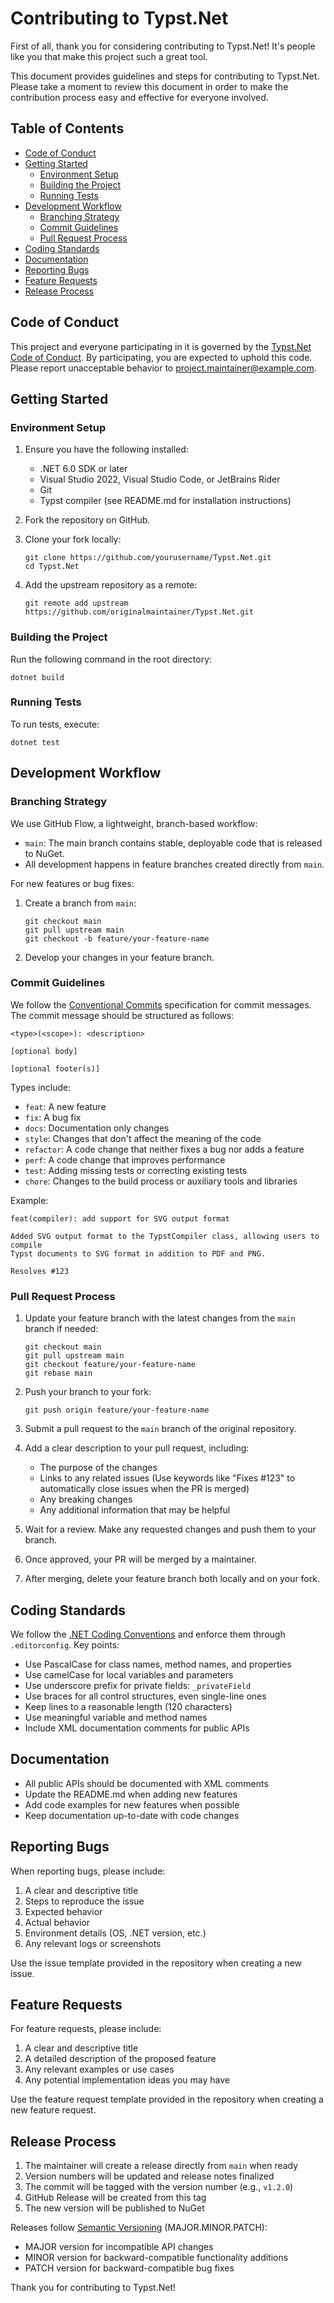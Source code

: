 # Contributing to Typst.Net

First of all, thank you for considering contributing to Typst.Net! It's people like you that make this project such a great tool.

This document provides guidelines and steps for contributing to Typst.Net. Please take a moment to review this document in order to make the contribution process easy and effective for everyone involved.

## Table of Contents

- [Code of Conduct](#code-of-conduct)
- [Getting Started](#getting-started)
  - [Environment Setup](#environment-setup)
  - [Building the Project](#building-the-project)
  - [Running Tests](#running-tests)
- [Development Workflow](#development-workflow)
  - [Branching Strategy](#branching-strategy)
  - [Commit Guidelines](#commit-guidelines)
  - [Pull Request Process](#pull-request-process)
- [Coding Standards](#coding-standards)
- [Documentation](#documentation)
- [Reporting Bugs](#reporting-bugs)
- [Feature Requests](#feature-requests)
- [Release Process](#release-process)

## Code of Conduct

This project and everyone participating in it is governed by the [Typst.Net Code of Conduct](CODE_OF_CONDUCT.md). By participating, you are expected to uphold this code. Please report unacceptable behavior to [project.maintainer@example.com](mailto:project.maintainer@example.com).

## Getting Started

### Environment Setup

1. Ensure you have the following installed:
   - .NET 6.0 SDK or later
   - Visual Studio 2022, Visual Studio Code, or JetBrains Rider
   - Git
   - Typst compiler (see README.md for installation instructions)

2. Fork the repository on GitHub.

3. Clone your fork locally:
   ```
   git clone https://github.com/yourusername/Typst.Net.git
   cd Typst.Net
   ```

4. Add the upstream repository as a remote:
   ```
   git remote add upstream https://github.com/originalmaintainer/Typst.Net.git
   ```

### Building the Project

Run the following command in the root directory:
```
dotnet build
```

### Running Tests

To run tests, execute:
```
dotnet test
```

## Development Workflow

### Branching Strategy

We use GitHub Flow, a lightweight, branch-based workflow:

- `main`: The main branch contains stable, deployable code that is released to NuGet.
- All development happens in feature branches created directly from `main`.

For new features or bug fixes:

1. Create a branch from `main`:
   ```
   git checkout main
   git pull upstream main
   git checkout -b feature/your-feature-name
   ```

2. Develop your changes in your feature branch.

### Commit Guidelines

We follow the [Conventional Commits](https://www.conventionalcommits.org/) specification for commit messages. The commit message should be structured as follows:

```
<type>(<scope>): <description>

[optional body]

[optional footer(s)]
```

Types include:
- `feat`: A new feature
- `fix`: A bug fix
- `docs`: Documentation only changes
- `style`: Changes that don't affect the meaning of the code
- `refactor`: A code change that neither fixes a bug nor adds a feature
- `perf`: A code change that improves performance
- `test`: Adding missing tests or correcting existing tests
- `chore`: Changes to the build process or auxiliary tools and libraries

Example:
```
feat(compiler): add support for SVG output format

Added SVG output format to the TypstCompiler class, allowing users to compile
Typst documents to SVG format in addition to PDF and PNG.

Resolves #123
```

### Pull Request Process

1. Update your feature branch with the latest changes from the `main` branch if needed:
   ```
   git checkout main
   git pull upstream main
   git checkout feature/your-feature-name
   git rebase main
   ```

2. Push your branch to your fork:
   ```
   git push origin feature/your-feature-name
   ```

3. Submit a pull request to the `main` branch of the original repository.

4. Add a clear description to your pull request, including:
   - The purpose of the changes
   - Links to any related issues (Use keywords like "Fixes #123" to automatically close issues when the PR is merged)
   - Any breaking changes
   - Any additional information that may be helpful

5. Wait for a review. Make any requested changes and push them to your branch.

6. Once approved, your PR will be merged by a maintainer.

7. After merging, delete your feature branch both locally and on your fork.

## Coding Standards

We follow the [.NET Coding Conventions](https://docs.microsoft.com/en-us/dotnet/csharp/fundamentals/coding-style/coding-conventions) and enforce them through `.editorconfig`. Key points:

- Use PascalCase for class names, method names, and properties
- Use camelCase for local variables and parameters
- Use underscore prefix for private fields: `_privateField`
- Use braces for all control structures, even single-line ones
- Keep lines to a reasonable length (120 characters)
- Use meaningful variable and method names
- Include XML documentation comments for public APIs

## Documentation

- All public APIs should be documented with XML comments
- Update the README.md when adding new features
- Add code examples for new features when possible
- Keep documentation up-to-date with code changes

## Reporting Bugs

When reporting bugs, please include:

1. A clear and descriptive title
2. Steps to reproduce the issue
3. Expected behavior
4. Actual behavior
5. Environment details (OS, .NET version, etc.)
6. Any relevant logs or screenshots

Use the issue template provided in the repository when creating a new issue.

## Feature Requests

For feature requests, please include:

1. A clear and descriptive title
2. A detailed description of the proposed feature
3. Any relevant examples or use cases
4. Any potential implementation ideas you may have

Use the feature request template provided in the repository when creating a new feature request.

## Release Process

1. The maintainer will create a release directly from `main` when ready
2. Version numbers will be updated and release notes finalized
3. The commit will be tagged with the version number (e.g., `v1.2.0`)
4. GitHub Release will be created from this tag
5. The new version will be published to NuGet

Releases follow [Semantic Versioning](https://semver.org/) (MAJOR.MINOR.PATCH):
- MAJOR version for incompatible API changes
- MINOR version for backward-compatible functionality additions
- PATCH version for backward-compatible bug fixes

Thank you for contributing to Typst.Net!